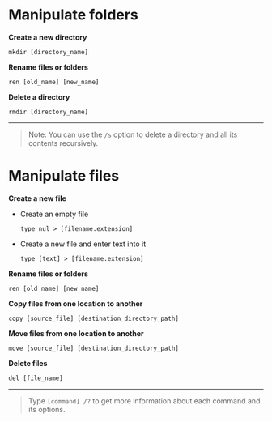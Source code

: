 # Manipulate folders
 **Create a new directory**
```
mkdir [directory_name]
```

 **Rename files or folders**
```
ren [old_name] [new_name]
```

 **Delete a directory**
```
rmdir [directory_name]
```

---

> Note: You can use the `/s` option to delete a directory and all its contents recursively.

# Manipulate files

**Create a new file**
- Create an empty file
	```
	type nul > [filename.extension]
	```
- Create a new file and enter text into it
	```
	type [text] > [filename.extension]
	```

**Rename files or folders**
```
ren [old_name] [new_name]
```

**Copy files from one location to another**
```
copy [source_file] [destination_directory_path]
```

**Move files from one location to another**
```
move [source_file] [destination_directory_path]
```

**Delete files**
```
del [file_name]
```

---

> Type `[command] /?` to get more information about each command and its options.